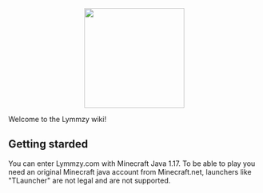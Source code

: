 <center>
  <img src="https://lymmzy.com/img/logo.png" width="200px" height="200px"></img>
</center>

Welcome to the Lymmzy wiki!



## Getting starded
You can enter Lymmzy.com with Minecraft Java 1.17. To be able to play you need an original Minecraft java account from Minecraft.net, launchers like "TLauncher" are not legal and are not supported.
